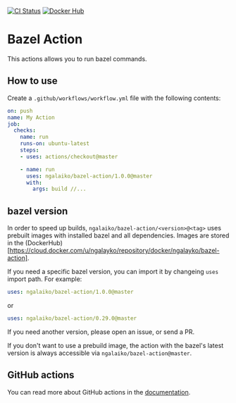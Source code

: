 [![CI Status](https://github.com/ngalaiko/bazel-action/workflows/ci/badge.svg)](https://github.com/ngalaiko/bazel-action/actions)
[![Docker Hub](https://img.shields.io/docker/pulls/ngalayko/bazel-action.svg)](https://hub.docker.com/r/ngalayko/bazel-action/ "Docker Pulls")

# Bazel Action

This actions allows you to run bazel commands.

## How to use

Create a `.github/workflows/workflow.yml` file with the following contents:
```yaml
on: push
name: My Action
job:
  checks:
    name: run
    runs-on: ubuntu-latest
    steps:
    - uses: actions/checkout@master

    - name: run
      uses: ngalaiko/bazel-action/1.0.0@master
      with:
        args: build //...
```

## bazel version

In order to speed up builds, `ngalaiko/bazel-action/<version>@<tag>` uses prebuilt images with installed bazel 
and all dependencies. Images are stored in the (DockerHub)[https://cloud.docker.com/u/ngalayko/repository/docker/ngalayko/bazel-action].

If you need a specific bazel version, you can import it by changeing `uses` import path. For example:

```yaml
uses: ngalaiko/bazel-action/1.0.0@master
```

or

```yaml
uses: ngalaiko/bazel-action/0.29.0@master
```

If you need another version, please open an issue, or send a PR.

If you don't want to use a prebuild image, the action with the bazel's latest version is always accessible via
`ngalaiko/bazel-action@master`.

## GitHub actions

You can read more about GitHub actions in the [documentation](https://help.github.com/en/categories/automating-your-workflow-with-github-actions).
